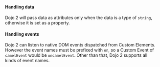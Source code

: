 <h4 id="dojo2-handling-data">Handling data</h4>

Dojo 2 will pass data as attributes only when the data is a type of `string`, otherwise it is
set as a property.

<h4 id="dojo2-handling-events">Handling events</h4>

Dojo 2 can listen to native DOM events dispatched from Custom Elements. However the event
names must be prefixed with `on`, so a Custom Event of `camelEvent` would be `oncamelEvent`.
Other than that, Dojo 2 supports all kinds of event names.
